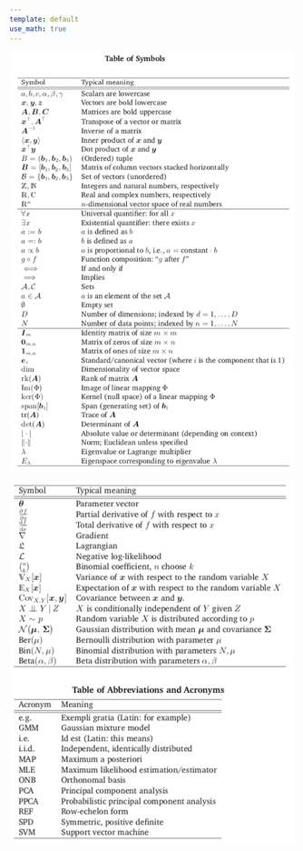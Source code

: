 ```yaml
---
template: default
use_math: true
---
```


![Table of Symbols](./img/symbol_table.png)

![Table of Symbols](./img/symbol_table2.png)